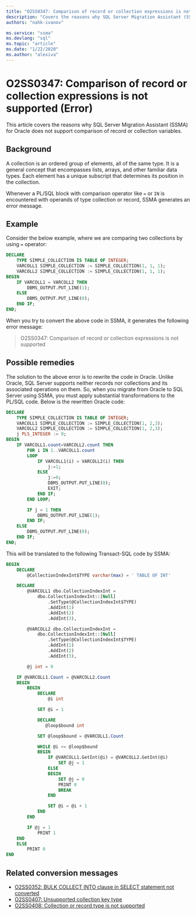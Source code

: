 ```yaml
---
title: "O2SS0347: Comparison of record or collection expressions is not supported (Error)"
description: "Covers the reasons why SQL Server Migration Assistant (SSMA) for Oracle does not support comparison of record or collection variables."
authors: "nahk-ivanov"

ms.service: "ssma"
ms.devlang: "sql"
ms.topic: "article"
ms.date: "1/22/2020"
ms.author: "alexiva"
---
```


# O2SS0347: Comparison of record or collection expressions is not supported (Error)

This article covers the reasons why SQL Server Migration Assistant (SSMA) for Oracle does not support comparison of record or collection variables.

## Background

A collection is an ordered group of elements, all of the same type. It is a general concept that encompasses lists, arrays, and other familiar data types. Each element has a unique subscript that determines its position in the collection.

Whenever a PL/SQL block with comparison operator like `=` or `IN` is encountered with operands of type collection or record, SSMA generates an error message.

## Example

Consider the below example, where we are comparing two collections by using `=` operator:

```sql
DECLARE
    TYPE SIMPLE_COLLECTION IS TABLE OF INTEGER;
    VARCOLL1 SIMPLE_COLLECTION := SIMPLE_COLLECTION(1, 1, 1);
    VARCOLL2 SIMPLE_COLLECTION := SIMPLE_COLLECTION(1, 1, 1);
BEGIN
    IF VARCOLL1 = VARCOLL2 THEN
        DBMS_OUTPUT.PUT_LINE(1);
    ELSE
        DBMS_OUTPUT.PUT_LINE(0);
    END IF;
END;
```

When you try to convert the above code in SSMA, it generates the following error message:

> O2SS0347: Comparison of record or collection expressions is not supported

## Possible remedies

The solution to the above error is to rewrite the code in Oracle. Unlike Oracle, SQL Server supports neither records nor collections and its associated operations on them. So, when you migrate from Oracle to SQL Server using SSMA, you must apply substantial transformations to the PL/SQL code. Below is the rewritten Oracle code:

```sql
DECLARE
    TYPE SIMPLE_COLLECTION IS TABLE OF INTEGER;
    VARCOLL1 SIMPLE_COLLECTION := SIMPLE_COLLECTION(1, 2,3);
    VARCOLL2 SIMPLE_COLLECTION := SIMPLE_COLLECTION(1, 2,3);
    j PLS_INTEGER := 0;
BEGIN
    IF VARCOLL1.count=VARCOLL2.count THEN
        FOR i IN 1..VARCOLL1.count
        LOOP
            IF VARCOLL1(i) = VARCOLL2(i) THEN
                j:=1;
            ELSE
                j:=0;
                DBMS_OUTPUT.PUT_LINE(0);
                EXIT;
            END IF;
        END LOOP;

        IF j = 1 THEN
            DBMS_OUTPUT.PUT_LINE(1);
        END IF;
    ELSE
        DBMS_OUTPUT.PUT_LINE(0);
    END IF;
END;
```

This will be translated to the following Transact-SQL code by SSMA:

```sql
BEGIN
    DECLARE
        @CollectionIndexInt$TYPE varchar(max) = ' TABLE OF INT'

    DECLARE
        @VARCOLL1 dbo.CollectionIndexInt =
            dbo.CollectionIndexInt::[Null]
                .SetType(@CollectionIndexInt$TYPE)
                .AddInt(1)
                .AddInt(2)
                .AddInt(3),

        @VARCOLL2 dbo.CollectionIndexInt =
            dbo.CollectionIndexInt::[Null]
                .SetType(@CollectionIndexInt$TYPE)
                .AddInt(1)
                .AddInt(2)
                .AddInt(3),

        @j int = 0

    IF @VARCOLL1.Count = @VARCOLL2.Count
    BEGIN
        BEGIN
            DECLARE
                @i int

            SET @i = 1

            DECLARE
               @loop$bound int

            SET @loop$bound = @VARCOLL1.Count

            WHILE @i <= @loop$bound
            BEGIN
                IF @VARCOLL1.GetInt(@i) = @VARCOLL2.GetInt(@i)
                    SET @j = 1
                ELSE
                BEGIN
                    SET @j = 0
                    PRINT 0
                    BREAK
                END

                SET @i = @i + 1
            END
        END

        IF @j = 1
            PRINT 1
    END
    ELSE
        PRINT 0
END
```

## Related conversion messages

* [O2SS0352: BULK COLLECT INTO clause in SELECT statement not converted](o2ss0352.md)
* [O2SS0407: Unsupported collection key type](o2ss0407.md)
* [O2SS0408: Collection or record type is not supported](o2ss0408.md)
